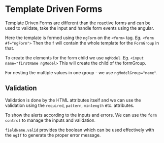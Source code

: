 # Template Driven Forms

Template Driven Forms are different than the reactive forms and can be used to validate, take the input and handle form events using the angular. 

Here the template is formed using the `ngForm` on the `<form>` tag. _Eg._ `<form #f="ngForm">` Then the `f` will contain the whole template for the `FormGroup` in that.

To create the elements for the form child we use `ngModel`. _Eg._ `<input name="firstName ngModel>` This will create the child of the formGroup.

For nesting the multiple values in one group - we use `ngModelGroup="name"`.

## Validation

Validation is done by the HTML attributes itself and we can use the validation using the `required`, `pattern`, `minlength` etc. attributes.

To show the alerts according to the inputs and errors. We can use the `form control` to manage the inputs and validation.

`fieldName.valid` provides the boolean which can be used effectively with the `ngIf` to generate the proper error message.

